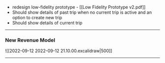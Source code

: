 - redesign low-fidelity prototype - [[Low Fidelity Prototype v2.pdf]]
- Should show details of past trip when no current trip is active and an option to create new trip
- Should show details of current trip

___
### New Revenue Model
![[2022-09-12 2022-09-12 21.10.00.excalidraw|500]]

___
